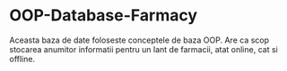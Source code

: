 # OOP-Database-Farmacy
Aceasta baza de date foloseste conceptele de baza OOP. Are ca scop stocarea anumitor informatii pentru un lant de farmacii, atat online, cat si offline.
